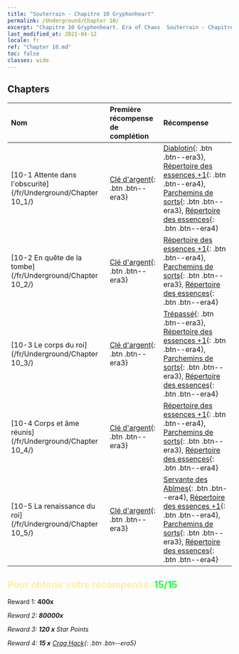 ```yaml
---
title: "Souterrain - Chapitre 10 Gryphonheart"
permalink: /Underground/Chapter 10/
excerpt: "Chapitre 10 Gryphonheart. Era of Chaos  Souterrain - Chapitre 10. Gryphonheart"
last_modified_at: 2021-04-12
locale: fr
ref: "Chapter 10.md"
toc: false
classes: wide
---
```


## Chapters

  | Nom |  Première récompense de complétion | Récompense |
  |:------------|:------------|:------------| 
  | [10-1 Attente dans l'obscurité](/fr/Underground/Chapter 10_1/) | [Clé d'argent](/fr/Items/con_693/){: .btn .btn--era3} | [Diablotin](/fr/Items/unt_226/){: .btn .btn--era3}, [Répertoire des essences +1](/fr/Items/mat_46/){: .btn .btn--era4}, [Parchemins de sorts](/fr/Items/con_694/){: .btn .btn--era3}, [Répertoire des essences](/fr/Items/mat_39/){: .btn .btn--era4} |
  | [10-2 En quête de la tombe](/fr/Underground/Chapter 10_2/) | [Clé d'argent](/fr/Items/con_693/){: .btn .btn--era3} | [Répertoire des essences +1](/fr/Items/mat_46/){: .btn .btn--era4}, [Parchemins de sorts](/fr/Items/con_694/){: .btn .btn--era3}, [Répertoire des essences](/fr/Items/mat_39/){: .btn .btn--era4} |
  | [10-3 Le corps du roi](/fr/Underground/Chapter 10_3/) | [Clé d'argent](/fr/Items/con_693/){: .btn .btn--era3} | [Trépassé](/fr/Items/unt_209/){: .btn .btn--era3}, [Répertoire des essences +1](/fr/Items/mat_46/){: .btn .btn--era4}, [Parchemins de sorts](/fr/Items/con_694/){: .btn .btn--era3}, [Répertoire des essences](/fr/Items/mat_39/){: .btn .btn--era4} |
  | [10-4 Corps et âme réunis](/fr/Underground/Chapter 10_4/) | [Clé d'argent](/fr/Items/con_693/){: .btn .btn--era3} | [Répertoire des essences +1](/fr/Items/mat_46/){: .btn .btn--era4}, [Parchemins de sorts](/fr/Items/con_694/){: .btn .btn--era3}, [Répertoire des essences](/fr/Items/mat_39/){: .btn .btn--era4} |
  | [10-5 La renaissance du roi](/fr/Underground/Chapter 10_5/) | [Clé d'argent](/fr/Items/con_693/){: .btn .btn--era3} | [Servante des Abîmes](/fr/Items/unt_230/){: .btn .btn--era4}, [Répertoire des essences +1](/fr/Items/mat_46/){: .btn .btn--era4}, [Parchemins de sorts](/fr/Items/con_694/){: .btn .btn--era3}, [Répertoire des essences](/fr/Items/mat_39/){: .btn .btn--era4} |


## <span style="color: #ffeea0">Pour obtenir votre récompense :</span><span style="color: #27f73a">15/15</span>

 Reward 1:  **400x** <i class="fas fa-gem"/>

 Reward 2:  **80000x** <i class="fas fa-coins"/>

 Reward 3: **120 x** Star Points

 Reward 4: **15 x** [Crag Hack](/fr/Items/her_375/){: .btn .btn--era5}

